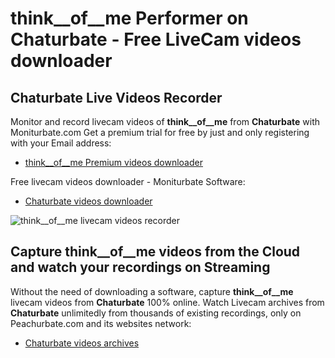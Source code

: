 # think__of__me Performer on Chaturbate - Free LiveCam videos downloader

## Chaturbate Live Videos Recorder

Monitor and record livecam videos of **think__of__me** from **Chaturbate** with Moniturbate.com
Get a premium trial for free by just and only registering with your Email address:
* [think__of__me Premium videos downloader](https://moniturbate.com/request-demo-licence-key.html)

Free livecam videos downloader - Moniturbate Software:
* [Chaturbate videos downloader](https://moniturbate.com/moniturbate-download-software.html)

![think__of__me livecam videos recorder](https://peachurnet.com/templates/moniturbate-software.png)


## Capture think__of__me videos from the Cloud and watch your recordings on Streaming

Without the need of downloading a software, capture **think__of__me** livecam videos from **Chaturbate** 100% online.
Watch Livecam archives from **Chaturbate** unlimitedly from thousands of existing recordings, only on Peachurbate.com and its websites network:
* [Chaturbate videos archives](https://peachurnet.com/)